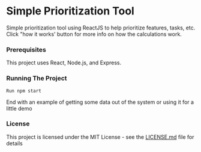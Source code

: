 # Simple Prioritization Tool

Simple prioritization tool using ReactJS to help prioritize features, tasks, etc. Click "how it works' button for more info on how the calculations work.

### Prerequisites

This project uses React, Node.js, and Express.

### Running The Project

``` 
Run npm start
```

End with an example of getting some data out of the system or using it for a little demo

### License

This project is licensed under the MIT License - see the [LICENSE.md](LICENSE.md) file for details
